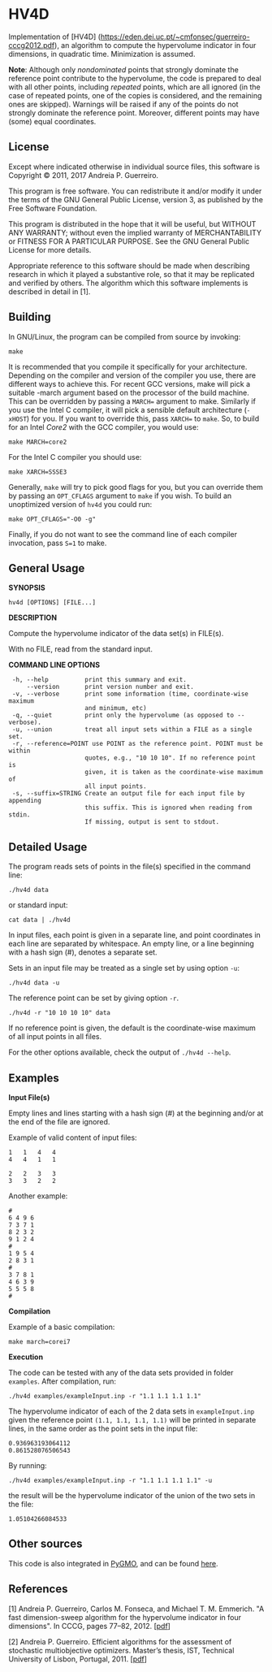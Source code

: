 HV4D
====



Implementation of [HV4D] (https://eden.dei.uc.pt/~cmfonsec/guerreiro-cccg2012.pdf), an algorithm to compute the hypervolume indicator in four dimensions, in quadratic time. Minimization is assumed.


**Note**: Although only *nondominated* points that strongly dominate the reference point contribute to the hypervolume, the code is prepared to deal with all other points, including *repeated* points, which are all ignored (in the case of repeated points, one of the copies is considered, and the remaining ones are skipped). Warnings will be raised if any of the points do not strongly dominate the reference point. Moreover, different points may have (some) equal coordinates.



License
--------
	

Except where indicated otherwise in individual source files, this software is Copyright © 2011, 2017 Andreia P. Guerreiro.

This program is free software. You can redistribute it and/or modify it under the terms of the GNU General Public License, version 3, as published by the Free Software Foundation.

This program is distributed in the hope that it will be useful, but WITHOUT ANY WARRANTY; without even the implied warranty of MERCHANTABILITY or FITNESS FOR A PARTICULAR PURPOSE. See the GNU General Public License for more details.

Appropriate reference to this software should be made when describing research in which it played a substantive role, so that it may be replicated and verified by others. The algorithm which this software implements is described in detail in [1]. 



Building
--------


In GNU/Linux, the program can be compiled from source by invoking:

    make

It is recommended that you compile it specifically for your architecture. Depending on the compiler and version of the compiler you use, there are different ways to achieve this. For recent GCC versions, make will pick a suitable -march argument based on the processor of the build machine. This can be overridden by passing a `MARCH=` argument to make. Similarly if you use the Intel C compiler, it will pick a sensible default architecture (`-xHOST`) for you. If you want to override this, pass `XARCH=` to `make`. So, to build for an Intel *Core2* with the GCC compiler, you would use:

    make MARCH=core2

For the Intel C compiler you should use:

    make XARCH=SSSE3

Generally, `make` will try to pick good flags for you, but you can override them by passing an `OPT_CFLAGS` argument to `make` if you wish. To build an unoptimized version of `hv4d` you could run:

    make OPT_CFLAGS="-O0 -g"

Finally, if you do not want to see the command line of each compiler invocation, pass `S=1` to make.





General Usage
-------------------

**SYNOPSIS** 

    hv4d [OPTIONS] [FILE...]
    
**DESCRIPTION**

Compute the hypervolume indicator of the data set(s) in FILE(s).

With no FILE, read from the standard input.

**COMMAND LINE OPTIONS**

	 -h, --help          print this summary and exit.                          
	     --version       print version number and exit.                        
	 -v, --verbose       print some information (time, coordinate-wise maximum 
		             	 and minimum, etc)                                     
	 -q, --quiet         print only the hypervolume (as opposed to --verbose). 
	 -u, --union         treat all input sets within a FILE as a single set.   
	 -r, --reference=POINT use POINT as the reference point. POINT must be within  
		                 quotes, e.g., "10 10 10". If no reference point is  
		                 given, it is taken as the coordinate-wise maximum of  
		                 all input points.                                     
	 -s, --suffix=STRING Create an output file for each input file by appending
		                 this suffix. This is ignored when reading from stdin. 
		                 If missing, output is sent to stdout.    



Detailed Usage
-------------------

The program reads sets of points in the file(s) specified in the command line:

    ./hv4d data

or standard input:

    cat data | ./hv4d

In input files, each point is given in a separate line, and point coordinates in each line are separated by whitespace. An empty line, or a line beginning with a  hash sign (#), denotes a separate set.


Sets in an input file may be treated as a single set by using option `-u`: 

    ./hv4d data -u


The reference point can be set by giving option `-r`.

    ./hv4d -r "10 10 10 10" data

 If no reference point is given, the default is the coordinate-wise maximum of all input points in all files.

For the other options available, check the output of `./hv4d --help`.

    



Examples
--------

**Input File(s)**

Empty lines and lines starting with a hash sign (#) at the beginning and/or at the end of the file are ignored.

Example of valid content of input files:

    1   1   4   4
    4   4   1   1
    
    2   2   3   3
    3   3   2   2

Another example:

    #
    6 4 9 6
    7 3 7 1
    8 2 3 2
    9 1 2 4
    #
    1 9 5 4
    2 8 3 1
    #
    3 7 8 1
    4 6 3 9
    5 5 5 8
    #
    


**Compilation**

Example of a basic compilation:

    make march=corei7


**Execution**

The code can be tested with any of the data sets provided in folder `examples`. After compilation, run:

    ./hv4d examples/exampleInput.inp -r "1.1 1.1 1.1 1.1" 
    

The hypervolume indicator of each of the 2 data sets in `exampleInput.inp ` given the reference point `(1.1, 1.1, 1.1, 1.1)` will be printed in separate lines, in the same order as the point sets in the input file:

	0.936963193064112
	0.861528076506543

By running:


    ./hv4d examples/exampleInput.inp -r "1.1 1.1 1.1 1.1" -u
    
the result will be the hypervolume indicator of the union of the two sets in the file:

	1.05104266084533
    
    


Other sources
-------------

This code is also integrated in [PyGMO](http://esa.github.io/pygmo/index.html), and can be found [here](https://github.com/esa/pagmo/tree/master/src/util/hv_algorithm/hv4d_cpp_original).


References
----------

[1] Andreia P. Guerreiro, Carlos M. Fonseca, and Michael T. M. Emmerich. "A fast dimension-sweep algorithm for the hypervolume indicator in four dimensions". In CCCG, pages 77–82, 2012. [[pdf](https://eden.dei.uc.pt/~cmfonsec/guerreiro-cccg2012.pdf)]

[2] Andreia P. Guerreiro. Efficient algorithms for the assessment of stochastic multiobjective optimizers. Master’s thesis, IST, Technical University of Lisbon, Portugal, 2011. [[pdf](https://eden.dei.uc.pt/~cmfonsec/AndreiaGuerreiroMSc.pdf)]

